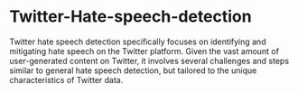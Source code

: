 # Twitter-Hate-speech-detection
<p>Twitter hate speech detection specifically focuses on identifying and mitigating hate speech on the Twitter platform. Given the vast amount of user-generated content on Twitter, it involves several challenges and steps similar to general hate speech detection, but tailored to the unique characteristics of Twitter data.</p>
